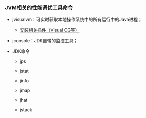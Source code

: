 ### JVM相关的性能调优工具命令
- jvisualvm：可实时获取本地操作系统中的所有运行中的Java进程；
    - [安装相关插件（Visual CG等）](https://www.cnblogs.com/myshare/p/8745209.html)

- jconsole：JDK自带的监控工具；

- JDK命令
    - jps
    
    - jstat
    
    - jinfo
    
    - jmap
    
    - jhat
    
    - jstack


